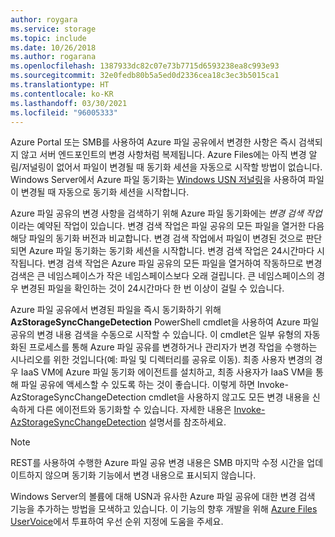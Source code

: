 ```yaml
---
author: roygara
ms.service: storage
ms.topic: include
ms.date: 10/26/2018
ms.author: rogarana
ms.openlocfilehash: 1387933dc82c07e73b7715d6593238ea8c993e93
ms.sourcegitcommit: 32e0fedb80b5a5ed0d2336cea18c3ec3b5015ca1
ms.translationtype: HT
ms.contentlocale: ko-KR
ms.lasthandoff: 03/30/2021
ms.locfileid: "96005333"
---
```

Azure Portal 또는 SMB를 사용하여 Azure 파일 공유에서 변경한 사항은 즉시 검색되지 않고 서버 엔드포인트의 변경 사항처럼 복제됩니다. Azure Files에는 아직 변경 알림/저널링이 없어서 파일이 변경될 때 동기화 세션을 자동으로 시작할 방법이 없습니다. Windows Server에서 Azure 파일 동기화는 [Windows USN 저널링](/windows/win32/fileio/change-journals)을 사용하여 파일이 변경될 때 자동으로 동기화 세션을 시작합니다.

Azure 파일 공유의 변경 사항을 검색하기 위해 Azure 파일 동기화에는 *변경 검색 작업* 이라는 예약된 작업이 있습니다. 변경 검색 작업은 파일 공유의 모든 파일을 열거한 다음 해당 파일의 동기화 버전과 비교합니다. 변경 검색 작업에서 파일이 변경된 것으로 판단되면 Azure 파일 동기화는 동기화 세션을 시작합니다. 변경 검색 작업은 24시간마다 시작됩니다. 변경 검색 작업은 Azure 파일 공유의 모든 파일을 열거하여 작동하므로 변경 검색은 큰 네임스페이스가 작은 네임스페이스보다 오래 걸립니다. 큰 네임스페이스의 경우 변경된 파일을 확인하는 것이 24시간마다 한 번 이상이 걸릴 수 있습니다.

Azure 파일 공유에서 변경된 파일을 즉시 동기화하기 위해 **AzStorageSyncChangeDetection** PowerShell cmdlet을 사용하여 Azure 파일 공유의 변경 내용 검색을 수동으로 시작할 수 있습니다. 이 cmdlet은 일부 유형의 자동화된 프로세스를 통해 Azure 파일 공유를 변경하거나 관리자가 변경 작업을 수행하는 시나리오를 위한 것입니다(예: 파일 및 디렉터리를 공유로 이동). 최종 사용자 변경의 경우 IaaS VM에 Azure 파일 동기화 에이전트를 설치하고, 최종 사용자가 IaaS VM을 통해 파일 공유에 액세스할 수 있도록 하는 것이 좋습니다. 이렇게 하면 Invoke-AzStorageSyncChangeDetection cmdlet을 사용하지 않고도 모든 변경 내용을 신속하게 다른 에이전트와 동기화할 수 있습니다. 자세한 내용은 [Invoke-AzStorageSyncChangeDetection](/powershell/module/az.storagesync/invoke-azstoragesyncchangedetection) 설명서를 참조하세요.

>[!NOTE]
>REST를 사용하여 수행한 Azure 파일 공유 변경 내용은 SMB 마지막 수정 시간을 업데이트하지 않으며 동기화 기능에서 변경 내용으로 표시되지 않습니다.

Windows Server의 볼륨에 대해 USN과 유사한 Azure 파일 공유에 대한 변경 검색 기능을 추가하는 방법을 모색하고 있습니다. 이 기능의 향후 개발을 위해 [Azure Files UserVoice](https://feedback.azure.com/forums/217298-storage/category/180670-files)에서 투표하여 우선 순위 지정에 도움을 주세요.